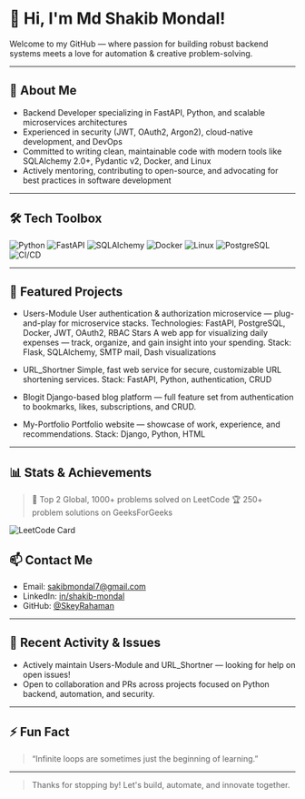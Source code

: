 # 👋 Hi, I'm Md Shakib Mondal!

Welcome to my GitHub — where passion for building robust backend systems meets a love for automation & creative problem-solving.

---

## 🚀 About Me
- Backend Developer specializing in FastAPI, Python, and scalable microservices architectures
- Experienced in security (JWT, OAuth2, Argon2), cloud-native development, and DevOps
- Committed to writing clean, maintainable code with modern tools like SQLAlchemy 2.0+, Pydantic v2, Docker, and Linux
- Actively mentoring, contributing to open-source, and advocating for best practices in software development

---

## 🛠️ Tech Toolbox
![Python](https://img.shields.io/badge/Python-3.12-blue?logo=python)
![FastAPI](https://img.shields.io/badge/FastAPI-2025-brightgreen?logo=fastapi)
![SQLAlchemy](https://img.shields.io/badge/SQLAlchemy-2.0+-orange?logo=sqlalchemy)
![Docker](https://img.shields.io/badge/Docker-DevOps-yellow?logo=docker)
![Linux](https://img.shields.io/badge/Linux-CLI-teal?logo=linux)
![PostgreSQL](https://img.shields.io/badge/PostgreSQL-DB-316192?logo=postgresql)
![CI/CD](https://img.shields.io/badge/CI/CD-GitHub_Actions-2ea44f?logo=github-actions)

---

## 🌟 Featured Projects
- Users-Module
 User authentication & authorization microservice — plug-and-play for microservice stacks.
 Technologies: FastAPI, PostgreSQL, Docker, JWT, OAuth2, RBAC
Stars
 A web app for visualizing daily expenses — track, organize, and gain insight into your spending.
 Stack: Flask, SQLAlchemy, SMTP mail, Dash visualizations

- URL_Shortner
 Simple, fast web service for secure, customizable URL shortening services.
 Stack: FastAPI, Python, authentication, CRUD

- Blogit
 Django-based blog platform — full feature set from authentication to bookmarks, likes, subscriptions, and CRUD.

- My-Portfolio
 Portfolio website — showcase of work, experience, and recommendations.
 Stack: Django, Python, HTML

---

## 📊 Stats & Achievements
> 🥇 Top 2 Global, 1000+ problems solved on LeetCode
> 🏆 250+ problem solutions on GeeksForGeeks

![LeetCode Card](https://leetcard.jacoblin.cool/sakibmondal7?ext=activity)


## 📫 Contact Me
- Email: [sakibmondal7@gmail.com](mailto:sakibmondal7@gmail.com)
- LinkedIn: [in/shakib-mondal](https://www.linkedin.com/in/shakib-mondal)
- GitHub: [@SkeyRahaman](https://github.com/SkeyRahaman)


---

## 📝 Recent Activity & Issues
- Actively maintain Users-Module and URL_Shortner — looking for help on open issues!
- Open to collaboration and PRs across projects focused on Python backend, automation, and security.

---

## ⚡ Fun Fact
> “Infinite loops are sometimes just the beginning of learning.”

---

> Thanks for stopping by! Let's build, automate, and innovate together.

